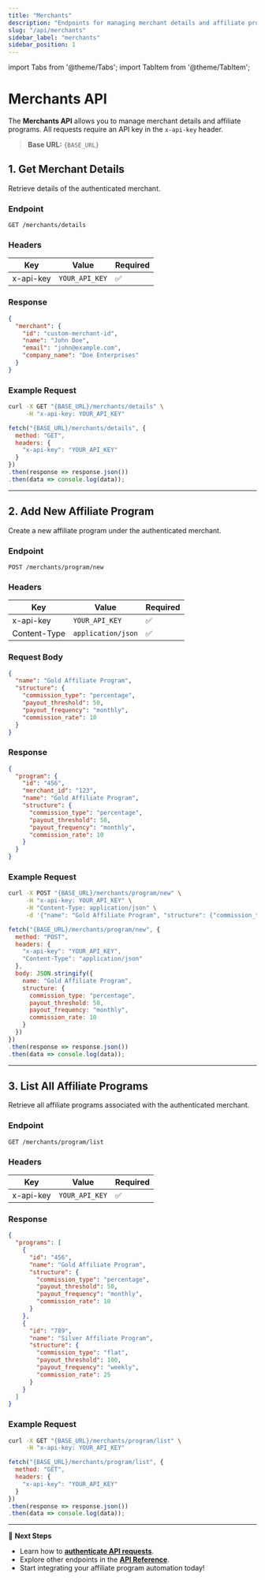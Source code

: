 ```yaml
---
title: "Merchants"
description: "Endpoints for managing merchant details and affiliate programs."
slug: "/api/merchants"
sidebar_label: "merchants"
sidebar_position: 1
---
```


import Tabs from '@theme/Tabs';
import TabItem from '@theme/TabItem';

# Merchants API

The **Merchants API** allows you to manage merchant details and affiliate programs. All requests require an API key in the `x-api-key` header.

> **Base URL:** `{BASE_URL}`

## 1. Get Merchant Details

Retrieve details of the authenticated merchant.

### **Endpoint**

```http
GET /merchants/details
```

### **Headers**

| Key            | Value                 | Required |
|---------------|----------------------|----------|
| x-api-key | `YOUR_API_KEY` | ✅        |

### **Response**

```json
{
  "merchant": {
    "id": "custom-merchant-id",
    "name": "John Doe",
    "email": "john@example.com",
    "company_name": "Doe Enterprises"
  }
}
```

### **Example Request**

<Tabs>
  <TabItem value="curl" label="cURL">
  
  ```sh
  curl -X GET "{BASE_URL}/merchants/details" \
       -H "x-api-key: YOUR_API_KEY"
  ```
  </TabItem>

  <TabItem value="javascript" label="JavaScript (fetch)">
  
  ```js
  fetch("{BASE_URL}/merchants/details", {
    method: "GET",
    headers: {
      "x-api-key": "YOUR_API_KEY"
    }
  })
  .then(response => response.json())
  .then(data => console.log(data));
  ```
  </TabItem>
</Tabs>

---

## 2. Add New Affiliate Program

Create a new affiliate program under the authenticated merchant.

### **Endpoint**

```http
POST /merchants/program/new
```

### **Headers**

| Key            | Value                 | Required |
|---------------|----------------------|----------|
| x-api-key | `YOUR_API_KEY` | ✅        |
| Content-Type  | `application/json`    | ✅        |

### **Request Body**

```json
{
  "name": "Gold Affiliate Program",
  "structure": {
    "commission_type": "percentage",
    "payout_threshold": 50,
    "payout_frequency": "monthly",
    "commission_rate": 10
  }
}
```

### **Response**

```json
{
  "program": {
    "id": "456",
    "merchant_id": "123",
    "name": "Gold Affiliate Program",
    "structure": {
      "commission_type": "percentage",
      "payout_threshold": 50,
      "payout_frequency": "monthly",
      "commission_rate": 10
    }
  }
}
```

### **Example Request**

<Tabs>
  <TabItem value="curl" label="cURL">
  
  ```sh
  curl -X POST "{BASE_URL}/merchants/program/new" \
       -H "x-api-key: YOUR_API_KEY" \
       -H "Content-Type: application/json" \
       -d '{"name": "Gold Affiliate Program", "structure": {"commission_type": "percentage", "payout_threshold": 50, "payout_frequency": "monthly", "commission_rate": 10}}'
  ```
  </TabItem>

  <TabItem value="javascript" label="JavaScript (fetch)">
  
  ```js
  fetch("{BASE_URL}/merchants/program/new", {
    method: "POST",
    headers: {
      "x-api-key": "YOUR_API_KEY",
      "Content-Type": "application/json"
    },
    body: JSON.stringify({
      name: "Gold Affiliate Program",
      structure: {
        commission_type: "percentage",
        payout_threshold: 50,
        payout_frequency: "monthly",
        commission_rate: 10
      }
    })
  })
  .then(response => response.json())
  .then(data => console.log(data));
  ```
  </TabItem>
</Tabs>

---

## 3. List All Affiliate Programs

Retrieve all affiliate programs associated with the authenticated merchant.

### **Endpoint**

```http
GET /merchants/program/list
```

### **Headers**

| Key            | Value                 | Required |
|---------------|----------------------|----------|
| x-api-key | `YOUR_API_KEY` | ✅        |

### **Response**

```json
{
  "programs": [
    {
      "id": "456",
      "name": "Gold Affiliate Program",
      "structure": {
        "commission_type": "percentage",
        "payout_threshold": 50,
        "payout_frequency": "monthly",
        "commission_rate": 10
      }
    },
    {
      "id": "789",
      "name": "Silver Affiliate Program",
      "structure": {
        "commission_type": "flat",
        "payout_threshold": 100,
        "payout_frequency": "weekly",
        "commission_rate": 25
      }
    }
  ]
}
```

### **Example Request**

<Tabs>
  <TabItem value="curl" label="cURL">
  
  ```sh
  curl -X GET "{BASE_URL}/merchants/program/list" \
       -H "x-api-key: YOUR_API_KEY"
  ```
  </TabItem>

  <TabItem value="javascript" label="JavaScript (fetch)">
  
  ```js
  fetch("{BASE_URL}/merchants/program/list", {
    method: "GET",
    headers: {
      "x-api-key": "YOUR_API_KEY"
    }
  })
  .then(response => response.json())
  .then(data => console.log(data));
  ```
  </TabItem>
</Tabs>

---

📌 **Next Steps**
- Learn how to **[authenticate API requests](./authentication)**.
- Explore other endpoints in the **[API Reference](./api-reference)**.
- Start integrating your affiliate program automation today!
